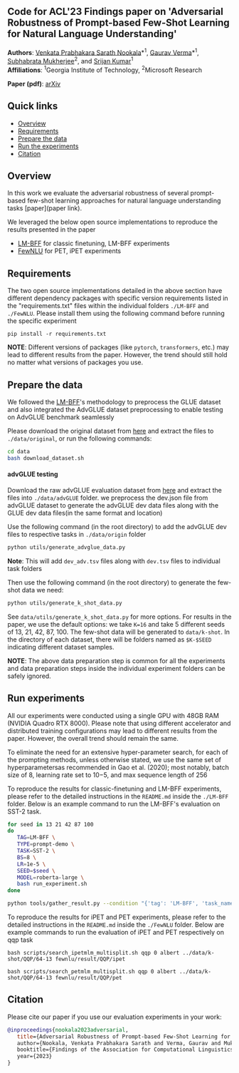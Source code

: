 ## Code for ACL'23 Findings paper on 'Adversarial Robustness of Prompt-based Few-Shot Learning for Natural Language Understanding'

**Authors**: [Venkata Prabhakara Sarath Nookala]()\*<sup>1</sup>, [Gaurav Verma](https://gaurav22verma.github.io/)\*<sup>1</sup>, [Subhabrata Mukherjee](https://www.microsoft.com/en-us/research/people/submukhe/)<sup>2</sup>, and [Srijan Kumar](https://faculty.cc.gatech.edu/~srijan/)<sup>1</sup>  
**Affiliations**: <sup>1</sup>Georgia Institute of Technology, <sup>2</sup>Microsoft Research

**Paper (pdf)**: [arXiv](https://arxiv.org/abs/2306.11066)  

## Quick links

* [Overview](#overview)
* [Requirements](#requirements)
* [Prepare the data](#prepare-the-data)
* [Run the experiments](#run-experiments)
* [Citation](#citation)


## Overview

In this work we evaluate the adversarial robustness of several prompt-based few-shot learning approaches for natural language understanding tasks [paper](paper link).

We leveraged the below open source implementations to reproduce the results presented in the paper
* [LM-BFF](https://github.com/princeton-nlp/LM-BFF/) for classic finetuning, LM-BFF experiments
* [FewNLU](https://github.com/THUDM/FewNLU) for PET, iPET experiments

## Requirements

The two open source implementations detailed in the above section have different dependency packages with specific version requirements listed in the "requirements.txt" files within the individual folders `./LM-BFF` and `./FewNLU`. Please install them using the following command before running the specific experiment

```
pip install -r requirements.txt
```

**NOTE**: Different versions of packages (like `pytorch`, `transformers`, etc.) may lead to different results from the paper. However, the trend should still hold no matter what versions of packages you use.

## Prepare the data

We followed the [LM-BFF](https://github.com/princeton-nlp/LM-BFF/)'s methodology to preprocess the GLUE dataset and also integrated the AdvGLUE dataset preprocessing to enable testing on AdvGLUE benchmark seamlessly

Please download the original dataset from [here](https://nlp.cs.princeton.edu/projects/lm-bff/datasets.tar) and extract the files to `./data/original`, or run the following commands:

```bash
cd data
bash download_dataset.sh
```

#### advGLUE testing 

Download the raw advGLUE evaluation dataset from [here](https://adversarialglue.github.io/dataset/dev.zip) and extract the files into `./data/advGLUE` folder. we preprocess the dev.json file from advGLUE dataset to generate the advGLUE dev data files along with the GLUE dev data files(in the same format and location) 

Use the following command (in the root directory) to add the advGLUE dev files to respective tasks in `./data/origin` folder

```bash
python utils/generate_advglue_data.py
```
**Note**: This will add `dev_adv.tsv` files along with `dev.tsv` files to individual task folders 

Then use the following command (in the root directory) to generate the few-shot data we need:

```bash
python utils/generate_k_shot_data.py
```

See `data/utils/generate_k_shot_data.py` for more options. For results in the paper, we use the default options: we take `K=16` and take 5 different seeds of 13, 21, 42, 87, 100. The few-shot data will be generated to `data/k-shot`. In the directory of each dataset, there will be folders named as `$K-$SEED` indicating different dataset samples.

**NOTE**: The above data preparation step is common for all the experiments and data preparation steps inside the individual experiment folders can be safely ignored.

## Run experiments

All our experiments were conducted using a single GPU with 48GB RAM (NVIDIA Quadro RTX 8000). Please note that using different accelerator and distributed training configurations may lead to different results from the paper. However, the overall trend should remain the same. 

To eliminate the need for an extensive hyper-parameter search, for each of the prompting methods, unless otherwise stated, we use the same set of hyperparametersas recommended in Gao et al. (2020); most notably, batch size of 8, learning rate set to 10−5, and max sequence length of 256

To reproduce the results for classic-finetuning and LM-BFF experiments, please refer to the detailed instructions in the `README.md` inside the `./LM-BFF` folder. Below is an example command to run the LM-BFF's evaluation on SST-2 task.

```bash
for seed in 13 21 42 87 100
do
   TAG=LM-BFF \
   TYPE=prompt-demo \
   TASK=SST-2 \
   BS=8 \
   LR=1e-5 \
   SEED=$seed \
   MODEL=roberta-large \
   bash run_experiment.sh 
done

python tools/gather_result.py --condition "{'tag': 'LM-BFF', 'task_name': 'sst-2', 'few_shot_type': 'prompt-demo'}"
```

To reproduce the results for iPET and PET experiments, please refer to the detailed instructions in the `README.md` inside the `./FewNLU` folder. Below are example commands to run the evaluation of iPET and PET respectively on qqp task
```
bash scripts/search_ipetmlm_multisplit.sh qqp 0 albert ../data/k-shot/QQP/64-13 fewnlu/result/QQP/ipet

bash scripts/search_petmlm_multisplit.sh qqp 0 albert ../data/k-shot/QQP/64-13 fewnlu/result/QQP/pet
```
## Citation

Please cite our paper if you use our evaluation experiments in your work:

```bibtex
@inproceedings{nookala2023adversarial,
   title={Adversarial Robustness of Prompt-based Few-Shot Learning for Natural Language Understanding,
   author={Nookala, Venkata Prabhakara Sarath and Verma, Gaurav and Mukherjee, Subhabrata and Kumar, Srijan},
   booktitle={Findings of the Association for Computational Linguistics: ACL 2023},
   year={2023}
}
```
